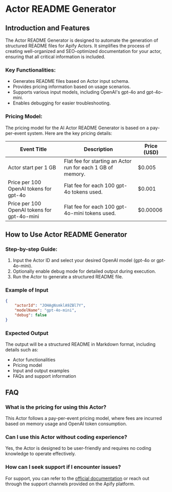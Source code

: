 # Actor README Generator

## Introduction and Features

The Actor README Generator is designed to automate the generation of structured README files for Apify Actors. It simplifies the process of creating well-organized and SEO-optimized documentation for your actor, ensuring that all critical information is included.

### Key Functionalities:

-   Generates README files based on Actor input schema.
-   Provides pricing information based on usage scenarios.
-   Supports various input models, including OpenAI's gpt-4o and gpt-4o-mini.
-   Enables debugging for easier troubleshooting.

### Pricing Model:

The pricing model for the AI Actor README Generator is based on a pay-per-event system. Here are the key pricing details:

| Event Title                                 | Description                                                 | Price (USD) |
| ------------------------------------------- | ----------------------------------------------------------- | ----------- |
| Actor start per 1 GB                        | Flat fee for starting an Actor run for each 1 GB of memory. | $0.005      |
| Price per 100 OpenAI tokens for gpt-4o      | Flat fee for each 100 gpt-4o tokens used.                   | $0.001      |
| Price per 100 OpenAI tokens for gpt-4o-mini | Flat fee for each 100 gpt-4o-mini tokens used.              | $0.00006    |

## How to Use Actor README Generator

### Step-by-step Guide:

1. Input the Actor ID and select your desired OpenAI model (gpt-4o or gpt-4o-mini).
2. Optionally enable debug mode for detailed output during execution.
3. Run the Actor to generate a structured README file.

### Example of Input

```json
{
    "actorId": "JOHAgNsmklA9ZBl7Y",
    "modelName": "gpt-4o-mini",
    "debug": false
}
```

### Expected Output

The output will be a structured README in Markdown format, including details such as:

-   Actor functionalities
-   Pricing model
-   Input and output examples
-   FAQs and support information

## FAQ

### What is the pricing for using this Actor?

This Actor follows a pay-per-event pricing model, where fees are incurred based on memory usage and OpenAI token consumption.

### Can I use this Actor without coding experience?

Yes, the Actor is designed to be user-friendly and requires no coding knowledge to operate effectively.

### How can I seek support if I encounter issues?

For support, you can refer to the [official documentation](https://apify.com) or reach out through the support channels provided on the Apify platform.
